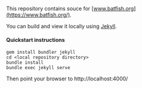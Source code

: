This repository contains souce for [www.batfish.org](https://www.batfish.org/).

You can build and view it locally using [Jekyll](https://jekyllrb.com/).

#### Quickstart instructions

```
gem install bundler jekyll
cd <local repository directory>
bundle install
bundle exec jekyll serve
```

Then point your browser to http://localhost:4000/
